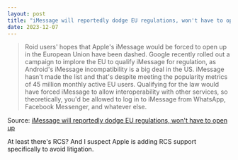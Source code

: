```yaml
---
layout: post
title: "iMessage will reportedly dodge EU regulations, won't have to open up"
date: 2023-12-07
---
```


> Roid users' hopes that Apple's iMessage would be forced to open up in the
European Union have been dashed. Google recently rolled out a campaign to
implore the EU to qualify iMessage for regulation, as Android's iMessage
incompatibility is a big deal in the US. iMessage hasn't made the list and
that's despite meeting the popularity metrics of 45 million monthly active
EU users. Qualifying for the law would have forced iMessage to allow
interoperability with other services, so theoretically, you'd be allowed to
log in to iMessage from WhatsApp, Facebook Messenger, and whatever else.

Source: [iMessage will reportedly dodge EU regulations, won't have to open
up](https://arstechnica.com/?p=1989111)

At least there's RCS?  And I suspect Apple is adding RCS support
specifically to avoid litigation.

